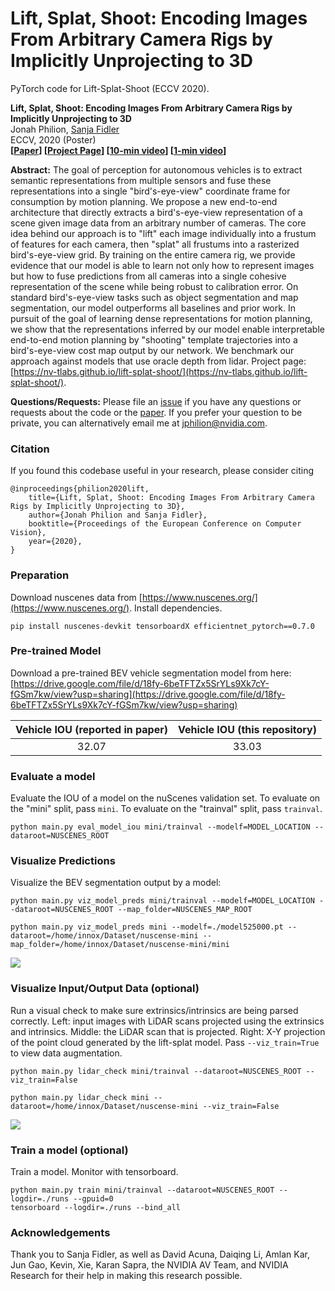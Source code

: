 # Lift, Splat, Shoot: Encoding Images From Arbitrary Camera Rigs by Implicitly Unprojecting to 3D

PyTorch code for Lift-Splat-Shoot (ECCV 2020).

**Lift, Splat, Shoot: Encoding Images From Arbitrary Camera Rigs by Implicitly Unprojecting to 3D**  
Jonah Philion, [Sanja Fidler](http://www.cs.toronto.edu/~fidler/)\
ECCV, 2020 (Poster)\
**[[Paper](https://arxiv.org/abs/2008.05711)] [[Project Page](https://nv-tlabs.github.io/lift-splat-shoot/)] [[10-min video](https://youtu.be/oL5ISk6BnDE)] [[1-min video](https://youtu.be/ypQQUG4nFJY)]**

**Abstract:**
The goal of perception for autonomous vehicles is to extract semantic representations from multiple sensors and fuse these representations into a single "bird's-eye-view" coordinate frame for consumption by motion planning. We propose a new end-to-end architecture that directly extracts a bird's-eye-view representation of a scene given image data from an arbitrary number of cameras. The core idea behind our approach is to "lift" each image individually into a frustum of features for each camera, then "splat" all frustums into a rasterized bird's-eye-view grid. By training on the entire camera rig, we provide evidence that our model is able to learn not only how to represent images but how to fuse predictions from all cameras into a single cohesive representation of the scene while being robust to calibration error. On standard bird's-eye-view tasks such as object segmentation and map segmentation, our model outperforms all baselines and prior work. In pursuit of the goal of learning dense representations for motion planning, we show that the representations inferred by our model enable interpretable end-to-end motion planning by "shooting" template trajectories into a bird's-eye-view cost map output by our network. We benchmark our approach against models that use oracle depth from lidar. Project page: [https://nv-tlabs.github.io/lift-splat-shoot/](https://nv-tlabs.github.io/lift-splat-shoot/).

**Questions/Requests:** Please file an [issue](https://github.com/nv-tlabs/lift-splat-shoot/issues) if you have any questions or requests about the code or the [paper](https://arxiv.org/abs/2008.05711). If you prefer your question to be private, you can alternatively email me at jphilion@nvidia.com.

### Citation
If you found this codebase useful in your research, please consider citing
```
@inproceedings{philion2020lift,
    title={Lift, Splat, Shoot: Encoding Images From Arbitrary Camera Rigs by Implicitly Unprojecting to 3D},
    author={Jonah Philion and Sanja Fidler},
    booktitle={Proceedings of the European Conference on Computer Vision},
    year={2020},
}
```

### Preparation
Download nuscenes data from [https://www.nuscenes.org/](https://www.nuscenes.org/). Install dependencies.

```
pip install nuscenes-devkit tensorboardX efficientnet_pytorch==0.7.0
```

### Pre-trained Model
Download a pre-trained BEV vehicle segmentation model from here: [https://drive.google.com/file/d/18fy-6beTFTZx5SrYLs9Xk7cY-fGSm7kw/view?usp=sharing](https://drive.google.com/file/d/18fy-6beTFTZx5SrYLs9Xk7cY-fGSm7kw/view?usp=sharing)

| Vehicle IOU (reported in paper)        | Vehicle IOU (this repository)         |
|:-------------:|:-------------:| 
| 32.07      | 33.03 |

### Evaluate a model
Evaluate the IOU of a model on the nuScenes validation set. To evaluate on the "mini" split, pass `mini`. To evaluate on the "trainval" split, pass `trainval`.

```
python main.py eval_model_iou mini/trainval --modelf=MODEL_LOCATION --dataroot=NUSCENES_ROOT
```

### Visualize Predictions
Visualize the BEV segmentation output by a model:

```
python main.py viz_model_preds mini/trainval --modelf=MODEL_LOCATION --dataroot=NUSCENES_ROOT --map_folder=NUSCENES_MAP_ROOT
```

`python main.py viz_model_preds mini --modelf=./model525000.pt --dataroot=/home/innox/Dataset/nuscense-mini --map_folder=/home/innox/Dataset/nuscense-mini/mini`

<img src="./imgs/eval.gif">

### Visualize Input/Output Data (optional)
Run a visual check to make sure extrinsics/intrinsics are being parsed correctly. Left: input images with LiDAR scans projected using the extrinsics and intrinsics. Middle: the LiDAR scan that is projected. Right: X-Y projection of the point cloud generated by the lift-splat model. Pass `--viz_train=True` to view data augmentation.

```
python main.py lidar_check mini/trainval --dataroot=NUSCENES_ROOT --viz_train=False
```

`python main.py lidar_check mini --dataroot=/home/innox/Dataset/nuscense-mini --viz_train=False`

<img src="./imgs/check.gif">

### Train a model (optional)
Train a model. Monitor with tensorboard.

```
python main.py train mini/trainval --dataroot=NUSCENES_ROOT --logdir=./runs --gpuid=0
tensorboard --logdir=./runs --bind_all
```

### Acknowledgements
Thank you to Sanja Fidler, as well as David Acuna, Daiqing Li, Amlan Kar, Jun Gao, Kevin, Xie, Karan Sapra, the NVIDIA AV Team, and NVIDIA Research for their help in making this research possible.
